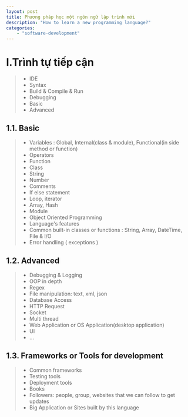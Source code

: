 ```yaml
---
layout: post
title: Phương pháp học một ngôn ngữ lập trình mới
description: "How to learn a new programming language?" 
categories: 
    - "software-development"
---
```


# I.Trình tự tiếp cận

> - IDE
> - Syntax
> - Build & Compile & Run
> - Debugging
> - Basic
> - Advanced

## 1.1. Basic

> - Variables : Global, Internal(class & module), Functional(in side method or function)
> - Operators
> - Function
> - Class
> - String
> - Number
> - Comments
> - If else statement
> - Loop, iterator
> - Array, Hash
> - Module
> - Object Oriented Programming
> - Language's features
> - Common built-in classes or functions : String, Array, DateTime, File & I/O
> - Error handling ( exceptions )

## 1.2. Advanced

> - Debugging & Logging
> - OOP in depth
> - Regex
> - File manipulation: text, xml, json
> - Database Access
> - HTTP Request
> - Socket
> - Multi thread
> - Web Application or OS Application(desktop application)
> - UI
> - ...

## 1.3. Frameworks or Tools for development

> - Common frameworks
> - Testing tools
> - Deployment tools
> - Books
> - Followers: people, group, websites that we can follow to get updates
> - Big Application or Sites built by this language